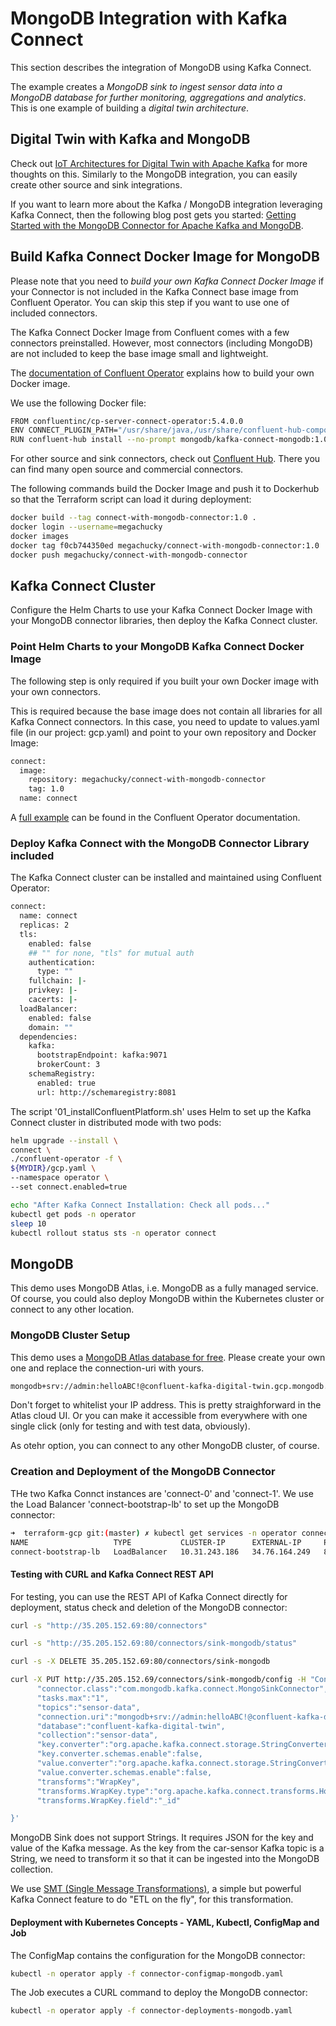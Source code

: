 # MongoDB Integration with Kafka Connect

This section describes the integration of MongoDB using Kafka Connect.

The example creates a *MongoDB sink to ingest sensor data into a MongoDB database for further monitoring, aggregations and analytics*. This is one example of building a *digital twin architecture*.

## Digital Twin with Kafka and MongoDB

Check out [IoT Architectures for Digital Twin with Apache Kafka](https://www.kai-waehner.de/blog/2020/03/25/architectures-digital-twin-digital-thread-apache-kafka-iot-platforms-machine-learning/) for more thoughts on this. Similarly to the MongoDB integration, you can easily create other source and sink integrations.

If you want to learn more about the Kafka / MongoDB integration leveraging Kafka Connect, then the following blog post gets you started: [Getting Started with the MongoDB Connector for Apache Kafka and MongoDB](https://www.confluent.io/blog/getting-started-mongodb-connector-for-apache-kafka-and-mongodb/).

## Build Kafka Connect Docker Image for MongoDB

Please note that you need to *build your own Kafka Connect Docker Image* if your Connector is not included in the Kafka Connect base image from Confluent Operator. You can skip this step if you want to use one of included connectors.

The Kafka Connect Docker Image from Confluent comes with a few connectors preinstalled. However, most connectors (including MongoDB) are not included to keep the base image small and lightweight.

The [documentation of Confluent Operator](https://docs.confluent.io/current/tutorials/examples/kubernetes/gke-base/docs/index.html#connector-deployments) explains how to build your own Docker image.

We use the following Docker file:

```bash
FROM confluentinc/cp-server-connect-operator:5.4.0.0
ENV CONNECT_PLUGIN_PATH="/usr/share/java,/usr/share/confluent-hub-components"
RUN confluent-hub install --no-prompt mongodb/kafka-connect-mongodb:1.0.1
```

For other source and sink connectors, check out [Confluent Hub](https://www.confluent.io/hub/). There you can find many open source and commercial connectors.

The following commands build the Docker Image and push it to Dockerhub so that the Terraform script can load it during deployment:

```bash
docker build --tag connect-with-mongodb-connector:1.0 .
docker login --username=megachucky
docker images
docker tag f0cb744350ed megachucky/connect-with-mongodb-connector:1.0
docker push megachucky/connect-with-mongodb-connector
```

## Kafka Connect Cluster

Configure the Helm Charts to use your Kafka Connect Docker Image with your MongoDB connector libraries, then deploy the Kafka Connect cluster.

### Point Helm Charts to your MongoDB Kafka Connect Docker Image

The following step is only required if you built your own Docker image with your own connectors.

This is required because the base image does not contain all libraries for all Kafka Connect connectors. In this case, you need to update to values.yaml file (in our project: gcp.yaml) and point to your own repository and Docker Image:

```bash
connect:
  image:
    repository: megachucky/connect-with-mongodb-connector
    tag: 1.0
  name: connect
```

A [full example](https://github.com/confluentinc/examples/blob/5.3.1-post/kubernetes/gke-base/cfg/values.yaml#L53) can be found in the Confluent Operator documentation.

### Deploy Kafka Connect with the MongoDB Connector Library included

The Kafka Connect cluster can be installed and maintained using Confluent Operator:

```bash
connect:
  name: connect
  replicas: 2
  tls:
    enabled: false
    ## "" for none, "tls" for mutual auth
    authentication:
      type: ""
    fullchain: |-
    privkey: |-
    cacerts: |-
  loadBalancer:
    enabled: false
    domain: ""
  dependencies:
    kafka:
      bootstrapEndpoint: kafka:9071
      brokerCount: 3
    schemaRegistry:
      enabled: true
      url: http://schemaregistry:8081
```

The script '01_installConfluentPlatform.sh' uses Helm to set up the Kafka Connect cluster in distributed mode with two pods:

```bash
helm upgrade --install \
connect \
./confluent-operator -f \
${MYDIR}/gcp.yaml \
--namespace operator \
--set connect.enabled=true

echo "After Kafka Connect Installation: Check all pods..."
kubectl get pods -n operator
sleep 10
kubectl rollout status sts -n operator connect
```

## MongoDB

This demo uses MongoDB Atlas, i.e. MongoDB as a fully managed service. Of course, you could also deploy MongoDB within the Kubernetes cluster or connect to any other location.

### MongoDB Cluster Setup

This demo uses a [MongoDB Atlas database for free](https://cloud.mongodb.com/). Please create your own one and replace the connection-uri with yours.

```bash
mongodb+srv://admin:helloABC!@confluent-kafka-digital-twin.gcp.mongodb.net/test?retryWrites=true&w=majority
```

Don't forget to whitelist your IP address. This is pretty straighforward in the Atlas cloud UI. Or you can make it accessible from everywhere with one single click (only for testing and with test data, obviously).

As otehr option, you can connect to any other MongoDB cluster, of course.

### Creation and Deployment of the MongoDB Connector

THe two Kafka Connct instances are 'connect-0' and 'connect-1'. We use the Load Balancer 'connect-bootstrap-lb' to set up the MongoDB connector:

```bash
➜  terraform-gcp git:(master) ✗ kubectl get services -n operator connect-bootstrap-lb
NAME                   TYPE           CLUSTER-IP      EXTERNAL-IP     PORT(S)        AGE
connect-bootstrap-lb   LoadBalancer   10.31.243.186   34.76.164.249   80:31942/TCP   20m
```

#### Testing with CURL and Kafka Connect REST API

For testing, you can use the REST API of Kafka Connect directly for deployment, status check and deletion of the MongoDB connector:

```bash
curl -s "http://35.205.152.69:80/connectors"

curl -s "http://35.205.152.69:80/connectors/sink-mongodb/status"

curl -s -X DELETE 35.205.152.69:80/connectors/sink-mongodb

curl -X PUT http://35.205.152.69/connectors/sink-mongodb/config -H "Content-Type: application/json" -d ' {
      "connector.class":"com.mongodb.kafka.connect.MongoSinkConnector",
      "tasks.max":"1",
      "topics":"sensor-data",
      "connection.uri":"mongodb+srv://admin:helloABC!@confluent-kafka-digital-twin.gcp.mongodb.net/test?retryWrites=true&w=majority",
      "database":"confluent-kafka-digital-twin",
      "collection":"sensor-data",
      "key.converter":"org.apache.kafka.connect.storage.StringConverter",
      "key.converter.schemas.enable":false,
      "value.converter":"org.apache.kafka.connect.storage.StringConverter",
      "value.converter.schemas.enable":false,
      "transforms":"WrapKey",
      "transforms.WrapKey.type":"org.apache.kafka.connect.transforms.HoistField$Key",
      "transforms.WrapKey.field":"_id"

}'
```

MongoDB Sink does not support Strings. It requires JSON for the key and value of the Kafka message. As the key from the car-sensor Kafka topic is a String, we need to transform it so that it can be ingested into the MongoDB collection.

We use [SMT (Single Message Transformations)](https://docs.confluent.io/current/connect/transforms/index.html), a simple but powerful Kafka Connect feature to do "ETL on the fly", for this transformation.

#### Deployment with Kubernetes Concepts - YAML, Kubectl, ConfigMap and Job

The ConfigMap contains the configuration for the MongoDB connector:

```bash
kubectl -n operator apply -f connector-configmap-mongodb.yaml
```

The Job executes a CURL command to deploy the MongoDB connector:

```bash
kubectl -n operator apply -f connector-deployments-mongodb.yaml
```